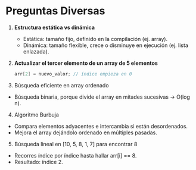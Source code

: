 # Preguntas Diversas

1. **Estructura estática vs dinámica**
   - Estática: tamaño fijo, definido en la compilación (ej. array).
   - Dinámica: tamaño flexible, crece o disminuye en ejecución (ej. lista enlazada).

2. **Actualizar el tercer elemento de un array de 5 elementos**

   ```cpp
   arr[2] = nuevo_valor; // índice empieza en 0

   ```

3. Búsqueda eficiente en array ordenado

- Búsqueda binaria, porque divide el array en mitades sucesivas → O(log n).

4. Algoritmo Burbuja

- Compara elementos adyacentes e intercambia si están desordenados.
- Mejora el array dejándolo ordenado en múltiples pasadas.

5. Búsqueda lineal en [10, 5, 8, 1, 7] para encontrar 8

- Recorres índice por índice hasta hallar arr[i] == 8.
- Resultado: índice 2.
